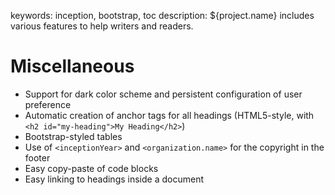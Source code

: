 keywords: inception, bootstrap, toc
description: ${project.name} includes various features to help writers and readers.

# Miscellaneous

* Support for dark color scheme and persistent configuration of user preference
* Automatic creation of anchor tags for all headings (HTML5-style, with `<h2 id="my-heading">My Heading</h2>`)
* Bootstrap-styled tables
* Use of `<inceptionYear>` and `<organization.name>` for the copyright in the footer
* Easy copy-paste of code blocks
* Easy linking to headings inside a document
